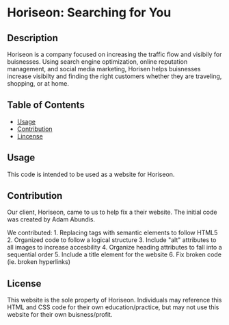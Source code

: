 # Horiseon: Searching for You

## Description
Horiseon is a company focused on increasing the traffic flow and visibily for buisnesses. Using search engine optimization, online reputation management, and social media marketing, Horisen helps buisnesses increase visibilty and finding the right customers whether they are traveling, shopping, or at home.


## Table of Contents
* [Usage](#Usage)
* [Contribution](#Contribution)
* [Lincense](#License)


## Usage
This code is intended to be used as a website for Horiseon.

## Contribution
Our client, Horiseon, came to us to help fix a their website. The initial code was created by Adam Abundis.

We contributed:
    1. Replacing tags with semantic elements to follow HTML5
    2. Organized code to follow a logical structure
    3. Include "alt" attributes to all images to increase accesbility
    4. Organize heading attributes to fall into a sequential order
    5. Include a title element for the website
    6. Fix broken code (ie. broken hyperlinks)

## License
This website is the sole property of Horiseon. Individuals may reference this HTML and CSS code for their own education/practice, but may not use this website for their own buisness/profit.
